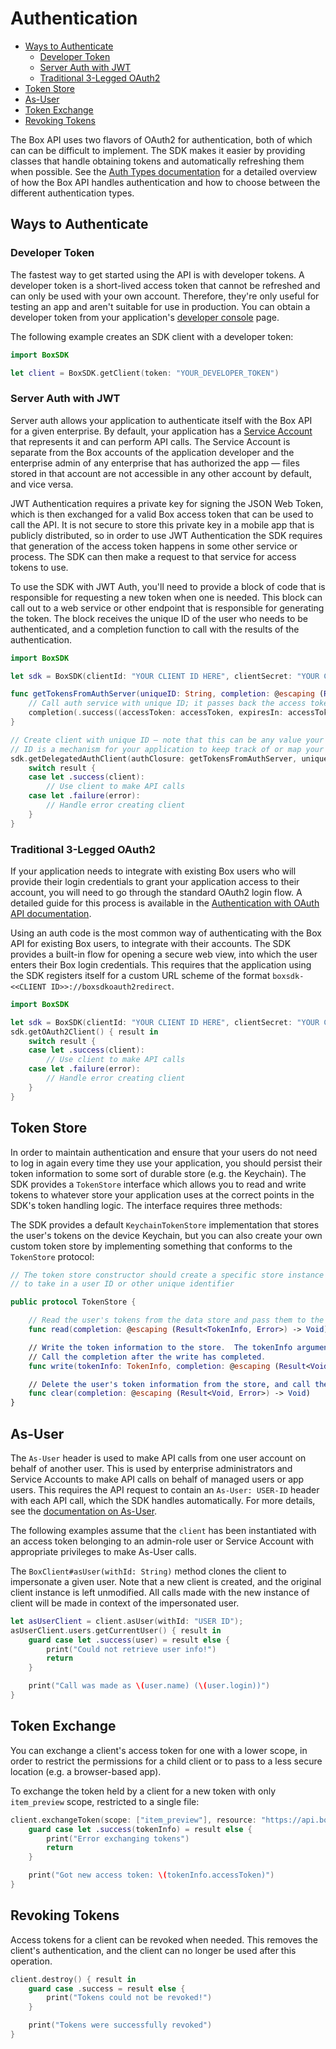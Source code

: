 Authentication
==============

<!-- START doctoc generated TOC please keep comment here to allow auto update -->
<!-- DON'T EDIT THIS SECTION, INSTEAD RE-RUN doctoc TO UPDATE -->


- [Ways to Authenticate](#ways-to-authenticate)
  - [Developer Token](#developer-token)
  - [Server Auth with JWT](#server-auth-with-jwt)
  - [Traditional 3-Legged OAuth2](#traditional-3-legged-oauth2)
- [Token Store](#token-store)
- [As-User](#as-user)
- [Token Exchange](#token-exchange)
- [Revoking Tokens](#revoking-tokens)

<!-- END doctoc generated TOC please keep comment here to allow auto update -->

The Box API uses two flavors of OAuth2 for authentication, both of which can can be difficult to implement.
The SDK makes it easier by providing classes that handle obtaining tokens and
automatically refreshing them when possible. See the [Auth Types documentation](https://developer.box.com/docs/authentication-types-and-security)
for a detailed overview of how the Box API handles authentication and how to choose between the different authentication
types.

Ways to Authenticate
--------------------

### Developer Token

The fastest way to get started using the API is with developer tokens. A developer token is a short-lived access
token that cannot be refreshed and can only be used with your own account. Therefore, they're only useful for testing
an app and aren't suitable for use in production. You can obtain a developer token from your application's
[developer console][dev-console] page.

The following example creates an SDK client with a developer token:
```swift
import BoxSDK

let client = BoxSDK.getClient(token: "YOUR_DEVELOPER_TOKEN")
```

[dev-console]: https://app.box.com/developers/console

### Server Auth with JWT

Server auth allows your application to authenticate itself with the Box API for a given enterprise.  By default, your
application has a [Service Account](https://developer.box.com/docs/service-account) that represents it and can perform
API calls.  The Service Account is separate from the Box accounts of the application developer and the enterprise admin
of any enterprise that has authorized the app — files stored in that account are not accessible in any other account by
default, and vice versa.

JWT Authentication requires a private key for signing the JSON Web Token, which is then exchanged for a valid Box access
token that can be used to call the API.  It is not secure to store this private key in a mobile app that is publicly
distributed, so in order to use JWT Authentication the SDK requires that generation of the access token happens in some
other service or process.  The SDK can then make a request to that service for access tokens to use.

To use the SDK with JWT Auth, you'll need to provide a block of code that is responsible for requesting a new
token when one is needed.  This block can call out to a web service or other endpoint that is responsible for generating
the token.  The block receives the unique ID of the user who needs to be authenticated, and a completion function to
call with the results of the authentication.

```swift
import BoxSDK

let sdk = BoxSDK(clientId: "YOUR CLIENT ID HERE", clientSecret: "YOUR CLIENT SECRET HERE")

func getTokensFromAuthServer(uniqueID: String, completion: @escaping (Result<AccessTokenTuple, Error>) -> Void) {
    // Call auth service with unique ID; it passes back the access token and time-to-live (TTL) in seconds
    completion(.success((accessToken: accessToken, expiresIn: accessTokenTTLinSeconds)))
}

// Create client with unique ID — note that this can be any value your application understands.  The unique
// ID is a mechanism for your application to keep track of or map your users to Box
sdk.getDelegatedAuthClient(authClosure: getTokensFromAuthServer, uniqueID: "myUser12345") { result in
    switch result {
    case let .success(client):
        // Use client to make API calls
    case let .failure(error):
        // Handle error creating client
    }
}
```

### Traditional 3-Legged OAuth2

If your application needs to integrate with existing Box users who will provide their login credentials to grant your
application access to their account, you will need to go through the standard OAuth2 login flow.  A detailed guide for
this process is available in the [Authentication with OAuth API documentation](https://developer.box.com/docs/oauth-20).

Using an auth code is the most common way of authenticating with the Box API for existing Box users, to integrate with
their accounts.  The SDK provides a built-in flow for opening a secure web view, into which the user enters their Box
login credentials.  This requires that the application using the SDK registers itself for a custom URL scheme of the
format `boxsdk-<<CLIENT ID>>://boxsdkoauth2redirect`.

```swift
import BoxSDK

let sdk = BoxSDK(clientId: "YOUR CLIENT ID HERE", clientSecret: "YOUR CLIENT SECRET HERE")
sdk.getOAuth2Client() { result in
    switch result {
    case let .success(client):
        // Use client to make API calls
    case let .failure(error):
        // Handle error creating client
    }
}
```

Token Store
-----------

In order to maintain authentication and ensure that your users do not need to log in again every time they use your
application, you should persist their token information to some sort of durable store (e.g. the Keychain).  The SDK
provides a `TokenStore` interface which allows you to read and write tokens to whatever store your application uses at
the correct points in the SDK's token handling logic.  The interface requires three methods:

The SDK provides a default `KeychainTokenStore` implementation that stores the user's tokens on the device Keychain,
but you can also create your own custom token store by implementing something that conforms to the `TokenStore`
protocol:
```swift
// The token store constructor should create a specific store instance for the user being authenticated — it may need
// to take in a user ID or other unique identifier

public protocol TokenStore {

    // Read the user's tokens from the data store and pass them to the completion
    func read(completion: @escaping (Result<TokenInfo, Error>) -> Void)

    // Write the token information to the store.  The tokenInfo argument can be serialized for storage.
    // Call the completion after the write has completed.
    func write(tokenInfo: TokenInfo, completion: @escaping (Result<Void, Error>) -> Void)

    // Delete the user's token information from the store, and call the completion after the write.
    func clear(completion: @escaping (Result<Void, Error>) -> Void)
}
```

As-User
-------

The `As-User` header is used to make API calls from one user account on behalf of another user.  This is used by
enterprise administrators and Service Accounts to make API calls on behalf of managed users or app users. This requires
the API request to contain an `As-User: USER-ID` header with each API call, which the SDK handles automatically. For more
details, see the [documentation on As-User](https://developer.box.com/reference#as-user-1).

The following examples assume that the `client` has been instantiated with an access token belonging to an admin-role
user or Service Account with appropriate privileges to make As-User calls.

The `BoxClient#asUser(withId: String)` method clones the client to impersonate a given user.  Note that a new client
is created, and the original client instance is left unmodified.  All calls made with the new instance of client will be
made in context of the impersonated user.

```swift
let asUserClient = client.asUser(withId: "USER ID");
asUserClient.users.getCurrentUser() { result in
    guard case let .success(user) = result else {
        print("Could not retrieve user info!")
        return
    }

    print("Call was made as \(user.name) (\(user.login))")
}
```

Token Exchange
--------------

You can exchange a client's access token for one with a lower scope, in order to restrict the permissions for a child
client or to pass to a less secure location (e.g. a browser-based app).

To exchange the token held by a client for a new token with only `item_preview`
scope, restricted to a single file:

```swift
client.exchangeToken(scope: ["item_preview"], resource: "https://api.box.com/2.0/files/123456789") { result in
    guard case let .success(tokenInfo) = result else {
        print("Error exchanging tokens")
        return
    }

    print("Got new access token: \(tokenInfo.accessToken)")
}
```

Revoking Tokens
---------------

Access tokens for a client can be revoked when needed.  This removes the client's authentication, and the client can no
longer be used after this operation.

```swift
client.destroy() { result in
    guard case .success = result else {
        print("Tokens could not be revoked!")
    }

    print("Tokens were successfully revoked")
}
```
